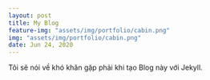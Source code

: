 ```yaml
---
layout: post
title: My Blog
feature-img: "assets/img/portfolio/cabin.png"
img: "assets/img/portfolio/cabin.png"
date: Jun 24, 2020
---
```


Tôi sẽ nói về khó khăn gặp phải khi tạo Blog này với Jekyll.

